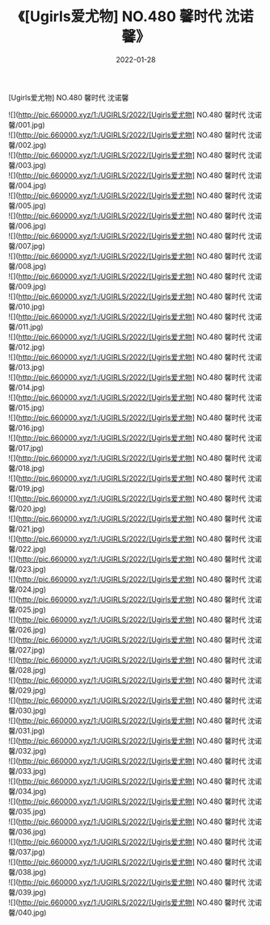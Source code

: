 ﻿---
layout: post
title:  《[Ugirls爱尤物] NO.480 馨时代 沈诺馨》
date:   2022-01-28
img: http://pic.660000.xyz/1:/UGIRLS/2022/[Ugirls爱尤物] NO.480 馨时代 沈诺馨/000.jpg
categories: [美女, 清纯, 唯美]
---

[Ugirls爱尤物] NO.480 馨时代 沈诺馨

 ![](http://pic.660000.xyz/1:/UGIRLS/2022/[Ugirls爱尤物] NO.480 馨时代 沈诺馨/001.jpg) <br>![](http://pic.660000.xyz/1:/UGIRLS/2022/[Ugirls爱尤物] NO.480 馨时代 沈诺馨/002.jpg) <br>![](http://pic.660000.xyz/1:/UGIRLS/2022/[Ugirls爱尤物] NO.480 馨时代 沈诺馨/003.jpg) <br>![](http://pic.660000.xyz/1:/UGIRLS/2022/[Ugirls爱尤物] NO.480 馨时代 沈诺馨/004.jpg) <br>![](http://pic.660000.xyz/1:/UGIRLS/2022/[Ugirls爱尤物] NO.480 馨时代 沈诺馨/005.jpg) <br>![](http://pic.660000.xyz/1:/UGIRLS/2022/[Ugirls爱尤物] NO.480 馨时代 沈诺馨/006.jpg) <br>![](http://pic.660000.xyz/1:/UGIRLS/2022/[Ugirls爱尤物] NO.480 馨时代 沈诺馨/007.jpg) <br>![](http://pic.660000.xyz/1:/UGIRLS/2022/[Ugirls爱尤物] NO.480 馨时代 沈诺馨/008.jpg) <br>![](http://pic.660000.xyz/1:/UGIRLS/2022/[Ugirls爱尤物] NO.480 馨时代 沈诺馨/009.jpg) <br>![](http://pic.660000.xyz/1:/UGIRLS/2022/[Ugirls爱尤物] NO.480 馨时代 沈诺馨/010.jpg) <br>![](http://pic.660000.xyz/1:/UGIRLS/2022/[Ugirls爱尤物] NO.480 馨时代 沈诺馨/011.jpg) <br>![](http://pic.660000.xyz/1:/UGIRLS/2022/[Ugirls爱尤物] NO.480 馨时代 沈诺馨/012.jpg) <br>![](http://pic.660000.xyz/1:/UGIRLS/2022/[Ugirls爱尤物] NO.480 馨时代 沈诺馨/013.jpg) <br>![](http://pic.660000.xyz/1:/UGIRLS/2022/[Ugirls爱尤物] NO.480 馨时代 沈诺馨/014.jpg) <br>![](http://pic.660000.xyz/1:/UGIRLS/2022/[Ugirls爱尤物] NO.480 馨时代 沈诺馨/015.jpg) <br>![](http://pic.660000.xyz/1:/UGIRLS/2022/[Ugirls爱尤物] NO.480 馨时代 沈诺馨/016.jpg) <br>![](http://pic.660000.xyz/1:/UGIRLS/2022/[Ugirls爱尤物] NO.480 馨时代 沈诺馨/017.jpg) <br>![](http://pic.660000.xyz/1:/UGIRLS/2022/[Ugirls爱尤物] NO.480 馨时代 沈诺馨/018.jpg) <br>![](http://pic.660000.xyz/1:/UGIRLS/2022/[Ugirls爱尤物] NO.480 馨时代 沈诺馨/019.jpg) <br>![](http://pic.660000.xyz/1:/UGIRLS/2022/[Ugirls爱尤物] NO.480 馨时代 沈诺馨/020.jpg) <br>![](http://pic.660000.xyz/1:/UGIRLS/2022/[Ugirls爱尤物] NO.480 馨时代 沈诺馨/021.jpg) <br>![](http://pic.660000.xyz/1:/UGIRLS/2022/[Ugirls爱尤物] NO.480 馨时代 沈诺馨/022.jpg) <br>![](http://pic.660000.xyz/1:/UGIRLS/2022/[Ugirls爱尤物] NO.480 馨时代 沈诺馨/023.jpg) <br>![](http://pic.660000.xyz/1:/UGIRLS/2022/[Ugirls爱尤物] NO.480 馨时代 沈诺馨/024.jpg) <br>![](http://pic.660000.xyz/1:/UGIRLS/2022/[Ugirls爱尤物] NO.480 馨时代 沈诺馨/025.jpg) <br>![](http://pic.660000.xyz/1:/UGIRLS/2022/[Ugirls爱尤物] NO.480 馨时代 沈诺馨/026.jpg) <br>![](http://pic.660000.xyz/1:/UGIRLS/2022/[Ugirls爱尤物] NO.480 馨时代 沈诺馨/027.jpg) <br>![](http://pic.660000.xyz/1:/UGIRLS/2022/[Ugirls爱尤物] NO.480 馨时代 沈诺馨/028.jpg) <br>![](http://pic.660000.xyz/1:/UGIRLS/2022/[Ugirls爱尤物] NO.480 馨时代 沈诺馨/029.jpg) <br>![](http://pic.660000.xyz/1:/UGIRLS/2022/[Ugirls爱尤物] NO.480 馨时代 沈诺馨/030.jpg) <br>![](http://pic.660000.xyz/1:/UGIRLS/2022/[Ugirls爱尤物] NO.480 馨时代 沈诺馨/031.jpg) <br>![](http://pic.660000.xyz/1:/UGIRLS/2022/[Ugirls爱尤物] NO.480 馨时代 沈诺馨/032.jpg) <br>![](http://pic.660000.xyz/1:/UGIRLS/2022/[Ugirls爱尤物] NO.480 馨时代 沈诺馨/033.jpg) <br>![](http://pic.660000.xyz/1:/UGIRLS/2022/[Ugirls爱尤物] NO.480 馨时代 沈诺馨/034.jpg) <br>![](http://pic.660000.xyz/1:/UGIRLS/2022/[Ugirls爱尤物] NO.480 馨时代 沈诺馨/035.jpg) <br>![](http://pic.660000.xyz/1:/UGIRLS/2022/[Ugirls爱尤物] NO.480 馨时代 沈诺馨/036.jpg) <br>![](http://pic.660000.xyz/1:/UGIRLS/2022/[Ugirls爱尤物] NO.480 馨时代 沈诺馨/037.jpg) <br>![](http://pic.660000.xyz/1:/UGIRLS/2022/[Ugirls爱尤物] NO.480 馨时代 沈诺馨/038.jpg) <br>![](http://pic.660000.xyz/1:/UGIRLS/2022/[Ugirls爱尤物] NO.480 馨时代 沈诺馨/039.jpg) <br>![](http://pic.660000.xyz/1:/UGIRLS/2022/[Ugirls爱尤物] NO.480 馨时代 沈诺馨/040.jpg) <br>